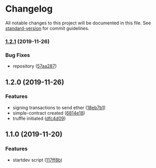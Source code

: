 # Changelog

All notable changes to this project will be documented in this file. See [standard-version](https://github.com/conventional-changelog/standard-version) for commit guidelines.

### [1.2.1](https://bitbucket.org/cryptopipol/eth-js-signing-transactions/compare/v1.2.0...v1.2.1) (2019-11-26)


### Bug Fixes

* repository ([57aa287](https://bitbucket.org/cryptopipol/eth-js-signing-transactions/commit/57aa287))

## 1.2.0 (2019-11-26)


### Features

* signing transactions to send ether ([18eb7b1](https://bitbucket.org/cryptopipol/eth-js-signing-transactions/commits/18eb7b1))
* simple-contract created ([6814e18](https://bitbucket.org/cryptopipol/eth-js-signing-transactions/commits/6814e18))
* truffle initiated ([dfc4d09](https://bitbucket.org/cryptopipol/eth-js-signing-transactions/commits/dfc4d09))

## 1.1.0 (2019-11-20)


### Features

* startdev script ([117ff8b](https://bitbucket.org/cryptopipol/eth-js-signing-transactions/commits/117ff8b))
